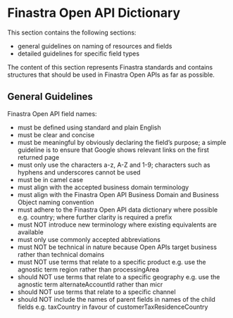 # Finastra Open API Dictionary

This section contains the following sections:

-   general guidelines on naming of resources and fields
-   detailed guidelines for specific field types

The content of this section represents Finastra standards and contains
structures that should be used in Finastra Open APIs as far as possible.

## General Guidelines

Finastra Open API field names:

-   must be defined using standard and plain English
-   must be clear and concise
-   must be meaningful by obviously declaring the field’s purpose; a
    simple guideline is to ensure that Google shows relevant links on
    the first returned page
-   must only use the characters a-z, A-Z and 1-9; characters such as
    hyphens and underscores cannot be used
-   must be in camel case
-   must align with the accepted business domain terminology
-   must align with the Finastra Open API Business Domain and Business
    Object naming convention
-   must adhere to the Finastra Open API data dictionary where possible
    e.g. country; where further clarity is required a prefix
-   must NOT introduce new terminology where existing equivalents are
    available
-   must only use commonly accepted abbreviations
-   must NOT be technical in nature because Open APIs target business
    rather than technical domains
-   must NOT use terms that relate to a specific product e.g. use the
    agnostic term region rather than processingArea
-   should NOT use terms that relate to a specific geography e.g. use
    the agnostic term alternateAccountId rather than micr
-   should NOT use terms that relate to a specific channel
-   should NOT include the names of parent fields in names of the child
    fields e.g. taxCountry in favour of customerTaxResidenceCountry

